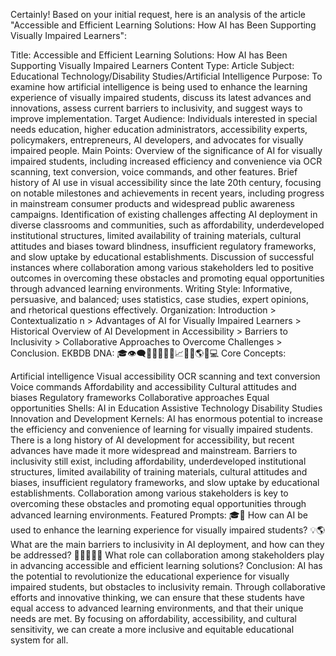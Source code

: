 Certainly! Based on your initial request, here is an analysis of the article "Accessible and Efficient Learning Solutions: How AI has Been Supporting Visually Impaired Learners":

Title: Accessible and Efficient Learning Solutions: How AI has Been Supporting Visually Impaired Learners
Content Type: Article
Subject: Educational Technology/Disability Studies/Artificial Intelligence
Purpose: To examine how artificial intelligence is being used to enhance the learning experience of visually impaired students, discuss its latest advances and innovations, assess current barriers to inclusivity, and suggest ways to improve implementation.
Target Audience: Individuals interested in special needs education, higher education administrators, accessibility experts, policymakers, entrepreneurs, AI developers, and advocates for visually impaired people.
Main Points:
Overview of the significance of AI for visually impaired students, including increased efficiency and convenience via OCR scanning, text conversion, voice commands, and other features.
Brief history of AI use in visual accessibility since the late 20th century, focusing on notable milestones and achievements in recent years, including progress in mainstream consumer products and widespread public awareness campaigns.
Identification of existing challenges affecting AI deployment in diverse classrooms and communities, such as affordability, underdeveloped institutional structures, limited availability of training materials, cultural attitudes and biases toward blindness, insufficient regulatory frameworks, and slow uptake by educational establishments.
Discussion of successful instances where collaboration among various stakeholders led to positive outcomes in overcoming these obstacles and promoting equal opportunities through advanced learning environments.
Writing Style: Informative, persuasive, and balanced; uses statistics, case studies, expert opinions, and rhetorical questions effectively.
Organization: Introduction > Contextualizatio
n > Advantages of AI for Visually Impaired Learners > Historical Overview of AI Development in Accessibility > Barriers to Inclusivity > Collaborative Approaches to Overcome Challenges > Conclusion.
EKBDB DNA: 🎓👁️‍🗨️👨‍💼🤖👩‍💼📈💡🔎🌎🌟💻
Core Concepts:

Artificial intelligence
Visual accessibility
OCR scanning and text conversion
Voice commands
Affordability and accessibility
Cultural attitudes and biases
Regulatory frameworks
Collaborative approaches
Equal opportunities
Shells:
AI in Education
Assistive Technology
Disability Studies
Innovation and Development
Kernels:
AI has enormous potential to increase the efficiency and convenience of learning for visually impaired students.
There is a long history of AI development for accessibility, but recent advances have made it more widespread and mainstream.
Barriers to inclusivity still exist, including affordability, underdeveloped institutional structures, limited availability of training materials, cultural attitudes and biases, insufficient regulatory frameworks, and slow uptake by educational establishments.
Collaboration among various stakeholders is key to overcoming these obstacles and promoting equal opportunities through advanced learning environments.
Featured Prompts: 🎓🤖 How can AI be used to enhance the learning experience for visually impaired students? 💡🌎 What are the main barriers to inclusivity in AI deployment, and how can they be addressed? 🌟👩‍💼👨‍💼 What role can collaboration among stakeholders play in advancing accessible and efficient learning solutions?
Conclusion: AI has the potential to revolutionize the educational experience for visually impaired students, but obstacles to inclusivity remain. Through collaborative efforts and innovative thinking, we can ensure that these students have equal access to advanced learning environments, and that their unique needs are met. By focusing on affordability, accessibility, and cultural sensitivity, we can create a more inclusive and equitable educational system for all.